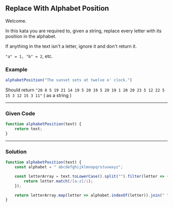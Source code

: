 ## Replace With Alphabet Position

Welcome.

In this kata you are required to, given a string, replace every letter with its position in the alphabet.

If anything in the text isn't a letter, ignore it and don't return it.

```"a" = 1, "b" = 2```, etc.

### Example

```javascript
alphabetPosition("The sunset sets at twelve o' clock.")
```

Should return `````"20 8 5 19 21 14 19 5 20 19 5 20 19 1 20 20 23 5 12 22 5 15 3 12 15 3 11"````` ( as a string )

---

### Given Code
```javascript
function alphabetPosition(text) {
    return text;
}
```

---

### Solution

```javascript
function alphabetPosition(text) {
    const alphabet = " abcdefghijklmnopqrstuvwxyz";

    const letterArray = text.toLowerCase().split("").filter(letter => {
        return letter.match(/[a-z]/i);
    });

    return letterArray.map(letter => alphabet.indexOf(letter)).join(" ");
}
```